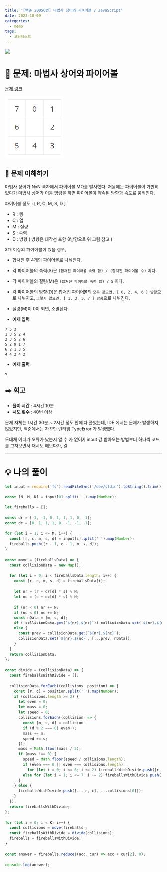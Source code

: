```yaml
---
title: '[백준 20056번] 마법사 상어와 파이어볼 / JavaScript'
date: 2023-10-09
categories:
  - memo
tags:
  - 코딩테스트
---
```


![](https://velog.velcdn.com/images/gusdh2/post/7e3117af-14b0-45b0-ba4e-037601c9a055/image.png)

# 📝 문제: 마법사 상어와 파이어볼

[문제 링크](https://www.acmicpc.net/problem/20056)

![](images/Pasted%20image%2020231010023645.png)

## 🎯 문제 이해하기

마법사 상어가 NxN 격자에서 파이어볼 M개를 발사했다. 처음에는 파이어볼이 가만히 있다가 마법사 상어가 이동 명령을 하면 파이어볼이 약속된 방향과 속도로 움직인다.

파이어볼 정도 : [ R, C, M, S, D ]

- R : 행
- C : 열
- M : 질량
- S : 속력
- D : 방향 ( 방향은 대각선 포함 8방향으로 위 그림 참고 )

2개 이상의 파이어볼이 있을 경우,

- 합쳐진 후 4개의 파이어볼로 나눠진다.
- 각 파이어볼의 속력(S)은 `(합쳐진 파이어볼 속력 합) / (합쳐진 파이어볼 수)` 이다.
- 각 파이어볼의 질량(M)은 `(합쳐진 파이어볼 속력 합) / 5` 이다.
- 각 파이어볼의 방향(D)은 합쳐진 파이어볼의 `모두 같으면, [ 0, 2, 4, 6 ] 방향`으로 나눠지고, `그렇지 않으면, [ 1, 3, 5, 7 ] 방향`으로 나눠진다.
- 질량(M)이 0이 되면, 소멸된다.

- **예제 입력**

```
7 5 3
1 3 5 2 4
2 3 5 2 6
5 2 9 1 7
6 2 1 3 5
4 4 2 4 2
```

- **예제 출력**

```
9
```

## ✒️ 회고

- **풀이 시간** : 4시간 10분
- **시도 횟수** : 40번 이상

문제 자체는 1시간 30분 ~ 2시간 정도 안에 다 풀었는데, IDE 에서는 문제가 발생하지 않았지만, 백준에서는 자꾸만 런타임 TypeError 가 발생했다.

도대체 어디가 오류가 났는지 알 수 가 없어서 input 값 받아오는 방법부터 하나씩 코드를 고쳐보면서 재시도 해보다가, 결

---

# 💡 나의 풀이

```js
let input = require('fs').readFileSync('/dev/stdin').toString().trim().split('\n');

const [N, M, K] = input[0].split(' ').map(Number);

let fireballs = [];

const dr = [-1, -1, 0, 1, 1, 1, 0, -1];
const dc = [0, 1, 1, 1, 0, -1, -1, -1];

for (let i = 1; i <= M; i++) {
  const [r, c, m, s, d] = input[i].split(' ').map(Number);
  fireballs.push([r - 1, c - 1, m, s, d]);
}

const move = (fireballsData) => {
  const collisionData = new Map();

  for (let i = 0; i < fireballsData.length; i++) {
    const [r, c, m, s, d] = fireballsData[i];

    let nr = (r + dr[d] * s) % N;
    let nc = (c + dc[d] * s) % N;

    if (nr < 0) nr += N;
    if (nc < 0) nc += N;
    const nData = [m, s, d];
    if (!collisionData.get(`${nr},${nc}`)) collisionData.set(`${nr},${nc}`, [nData]);
    else {
      const prev = collisionData.get(`${nr},${nc}`);
      collisionData.set(`${nr},${nc}`, [...prev, nData]);
    }
  }
  return collisionData;
};

const divide = (collisionData) => {
  const fireballsWithDivide = [];

  collisionData.forEach((collisions, position) => {
    const [r, c] = position.split(',').map(Number);
    if (collisions.length >= 2) {
      let even = 0;
      let mass = 0;
      let speed = 0;
      collisions.forEach((collision) => {
        const [m, s, d] = collision;
        if (d % 2 === 0) even++;
        mass += m;
        speed += s;
      });
      mass = Math.floor(mass / 5);
      if (mass !== 0) {
        speed = Math.floor(speed / collisions.length);
        if (even === 0 || even === collisions.length)
          for (let i = 0; i <= 6; i += 2) fireballsWithDivide.push([r, c, mass, speed, i]);
        else for (let i = 1; i <= 7; i += 2) fireballsWithDivide.push([r, c, mass, speed, i]);
      }
    } else {
      fireballsWithDivide.push([...[r, c], ...collisions[0]]);
    }
  });
  return fireballsWithDivide;
};

for (let i = 0; i < K; i++) {
  const collisions = move(fireballs);
  const fireballsWithDivide = divide(collisions);
  fireballs = fireballsWithDivide;
}

const answer = fireballs.reduce((acc, cur) => acc + cur[2], 0);

console.log(answer);
```
